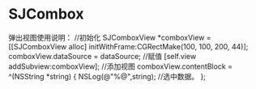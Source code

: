 # SJCombox
弹出视图使用说明：
    //初始化
    SJComboxView *comboxView = [[SJComboxView alloc] initWithFrame:CGRectMake(100, 100, 200, 44)];
    comboxView.dataSource = dataSource; //赋值
    [self.view addSubview:comboxView]; //添加视图
    comboxView.contentBlock = ^(NSString *string) {
        NSLog(@"%@",string); //选中数据。
    };
